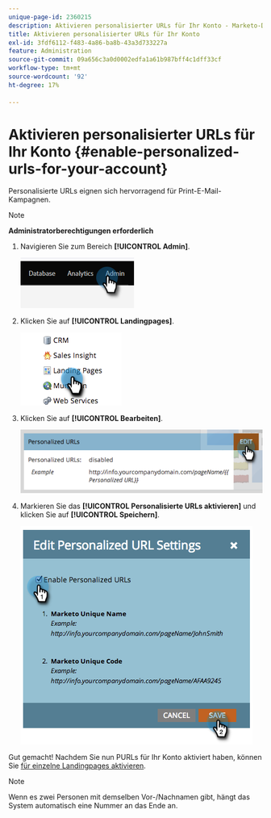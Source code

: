 ```yaml
---
unique-page-id: 2360215
description: Aktivieren personalisierter URLs für Ihr Konto - Marketo-Dokumente - Produktdokumentation
title: Aktivieren personalisierter URLs für Ihr Konto
exl-id: 3fdf6112-f483-4a86-ba8b-43a3d733227a
feature: Administration
source-git-commit: 09a656c3a0d0002edfa1a61b987bff4c1dff33cf
workflow-type: tm+mt
source-wordcount: '92'
ht-degree: 17%

---
```


# Aktivieren personalisierter URLs für Ihr Konto {#enable-personalized-urls-for-your-account}

Personalisierte URLs eignen sich hervorragend für Print-E-Mail-Kampagnen.

>[!NOTE]
>
>**Administratorberechtigungen erforderlich**

1. Navigieren Sie zum Bereich **[!UICONTROL Admin]**.

   ![](assets/enable-personalized-urls-for-your-account-1.png)

1. Klicken Sie auf **[!UICONTROL Landingpages]**.

   ![](assets/enable-personalized-urls-for-your-account-2.png)

1. Klicken Sie auf **[!UICONTROL Bearbeiten]**.

   ![](assets/enable-personalized-urls-for-your-account-3.png)

1. Markieren Sie das **[!UICONTROL Personalisierte URLs aktivieren]** und klicken Sie auf **[!UICONTROL Speichern]**.

   ![](assets/enable-personalized-urls-for-your-account-4.png)

Gut gemacht! Nachdem Sie nun PURLs für Ihr Konto aktiviert haben, können Sie [für einzelne Landingpages aktivieren](/help/marketo/product-docs/demand-generation/landing-pages/personalizing-landing-pages/enable-personalized-urls-for-a-landing-page.md).

>[!NOTE]
>
>Wenn es zwei Personen mit demselben Vor-/Nachnamen gibt, hängt das System automatisch eine Nummer an das Ende an.
